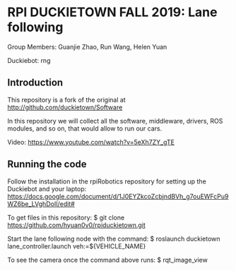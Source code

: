# RPI DUCKIETOWN FALL 2019: Lane following
Group Members: Guanjie Zhao, Run Wang, Helen Yuan

Duckiebot: rng

## Introduction

This repository is a fork of the original at http://github.com/duckietown/Software

In this repository we will collect all the software, middleware, drivers, ROS modules, and so on, that would allow to run our cars.  

Video: https://www.youtube.com/watch?v=5eXh7ZY_gTE

## Running the code

Follow the installation in the rpiRobotics repository for setting up the Duckiebot and your laptop: https://docs.google.com/document/d/1J0EYZkcoZcbjndBVh_g7ouEWFcPu9WZ6be_LVghDoII/edit#

To get files in this repository:
	$ git clone https://github.com/hyuan0v0/rpiduckietown.git

Start the lane following node with the command:
	$ roslaunch duckietown lane_controller.launch veh:=${VEHICLE_NAME}

To see the camera once the command above runs:
	$ rqt_image_view